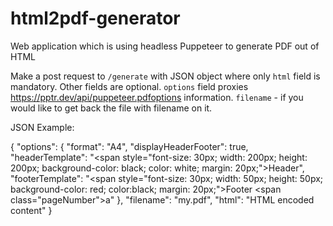 # html2pdf-generator
Web application which is using headless Puppeteer to generate PDF out of HTML

Make a post request to `/generate` with JSON object where only `html` field is mandatory. Other fields are optional. `options` field proxies https://pptr.dev/api/puppeteer.pdfoptions information. `filename` - if you would like to get back the file with filename on it.

JSON Example:

{
    "options": {
      "format": "A4",
      "displayHeaderFooter": true,
      "headerTemplate": "<span style=\"font-size: 30px; width: 200px; height: 200px; background-color: black; color: white; margin: 20px;\">Header</span>",
      "footerTemplate": "<span style=\"font-size: 30px; width: 50px; height: 50px; background-color: red; color:black; margin: 20px;\">Footer <span class=\"pageNumber\">a</span></span>"
    },
    "filename": "my.pdf",
    "html": "HTML encoded content"
}
